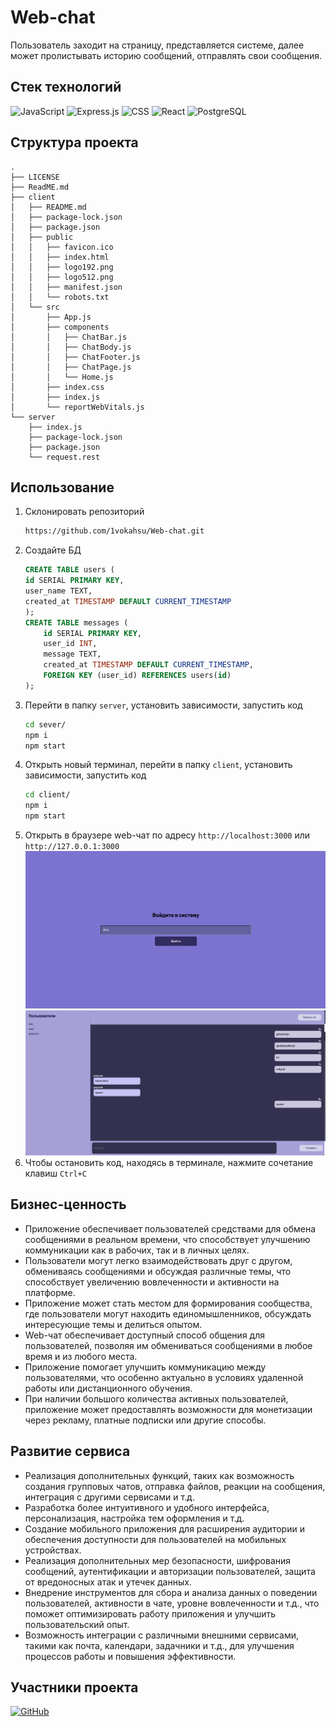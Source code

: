 # Web-chat

Пользователь заходит на страницу, представляется системе,
далее может пролистывать историю сообщений, отправлять свои сообщения.

## Стек технологий

![JavaScript](https://img.shields.io/badge/javascript-%23323330.svg?style=for-the-badge&logo=javascript&logoColor=%23F7DF1E) ![Express.js](https://img.shields.io/badge/express.js-%23404d59.svg?style=for-the-badge&logo=express&logoColor=%2361DAFB) ![CSS](https://img.shields.io/badge/CSS-1572B6?style=for-the-badge&logo=css3&logoColor=white) ![React](https://img.shields.io/badge/react-%2320232a.svg?style=for-the-badge&logo=react&logoColor=%2361DAFB) ![PostgreSQL](https://img.shields.io/badge/PostgreSQL-316192?style=for-the-badge&logo=postgresql&logoColor=white)


## Структура проекта

```tree
.
├── LICENSE
├── ReadME.md
├── client
│   ├── README.md
│   ├── package-lock.json
│   ├── package.json
│   ├── public
│   │   ├── favicon.ico
│   │   ├── index.html
│   │   ├── logo192.png
│   │   ├── logo512.png
│   │   ├── manifest.json
│   │   └── robots.txt
│   └── src
│       ├── App.js
│       ├── components
│       │   ├── ChatBar.js
│       │   ├── ChatBody.js
│       │   ├── ChatFooter.js
│       │   ├── ChatPage.js
│       │   └── Home.js
│       ├── index.css
│       ├── index.js
│       └── reportWebVitals.js
└── server
    ├── index.js
    ├── package-lock.json
    ├── package.json
    └── request.rest
```

## Использование
1. Склонировать репозиторий
    ```bash
    https://github.com/1vokahsu/Web-chat.git
    ```
3. Создайте БД
    ```sql
    CREATE TABLE users (
    id SERIAL PRIMARY KEY,
    user_name TEXT,
    created_at TIMESTAMP DEFAULT CURRENT_TIMESTAMP
    );
    CREATE TABLE messages (
        id SERIAL PRIMARY KEY,
        user_id INT,
        message TEXT,
        created_at TIMESTAMP DEFAULT CURRENT_TIMESTAMP,
        FOREIGN KEY (user_id) REFERENCES users(id) 
    );
    ```
2. Перейти в папку `server`, установить зависимости, запустить код
    ```bash
    cd sever/
    npm i
    npm start
    ```
3. Открыть новый терминал, перейти в папку `client`, установить зависимости, запустить код
    ```bash
    cd client/
    npm i
    npm start
    ```
4. Открыть в браузере web-чат по адресу `http://localhost:3000` или `http://127.0.0.1:3000`
![img1](img/home.png)
![img2](img/chat.png)
5. Чтобы остановить код, находясь в терминале, нажмите сочетание клавиш `Ctrl+C`



## Бизнес-ценность

- Приложение обеспечивает пользователей средствами для обмена сообщениями в реальном времени, что способствует улучшению коммуникации как в рабочих, так и в личных целях.
- Пользователи могут легко взаимодействовать друг с другом, обмениваясь сообщениями и обсуждая различные темы, что способствует увеличению вовлеченности и активности на платформе.
- Приложение может стать местом для формирования сообщества, где пользователи могут находить единомышленников, обсуждать интересующие темы и делиться опытом.
- Web-чат обеспечивает доступный способ общения для пользователей, позволяя им обмениваться сообщениями в любое время и из любого места.
- Приложение помогает улучшить коммуникацию между пользователями, что особенно актуально в условиях удаленной работы или дистанционного обучения.
- При наличии большого количества активных пользователей, приложение может предоставлять возможности для монетизации через рекламу, платные подписки или другие способы.

## Развитие сервиса
- Реализация дополнительных функций, таких как возможность создания групповых чатов, отправка файлов, реакции на сообщения, интеграция с другими сервисами и т.д.
- Разработка более интуитивного и удобного интерфейса, персонализация, настройка тем оформления и т.д.
- Создание мобильного приложения для расширения аудитории и обеспечения доступности для пользователей на мобильных устройствах.
- Реализация дополнительных мер безопасности, шифрования сообщений, аутентификации и авторизации пользователей, защита от вредоносных атак и утечек данных.
- Внедрение инструментов для сбора и анализа данных о поведении пользователей, активности в чате, уровне вовлеченности и т.д., что поможет оптимизировать работу приложения и улучшить пользовательский опыт.
- Возможность интеграции с различными внешними сервисами, такими как почта, календари, задачники и т.д., для улучшения процессов работы и повышения эффективности.


## Участники проекта
[![GitHub](https://img.shields.io/badge/-galyeonh-333?style=for-the-badge&logo=GitHub&logoColor=fff)](https://github.com/1vokahsu)
